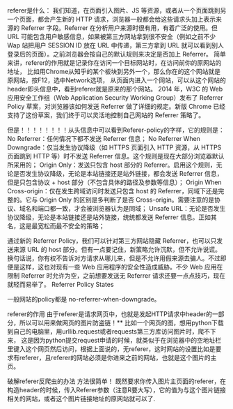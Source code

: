 <meta name="referrer" content="origin" />
referer是什么： 
我们知道，在页面引入图片、JS 等资源，或者从一个页面跳到另一个页面，都会产生新的 HTTP 请求，浏览器一般都会给这些请求头加上表示来源的 Referrer 字段。Referrer 在分析用户来源时很有用，有着广泛的使用。但 URL 可能包含用户敏感信息，如果被第三方网站拿到很不安全（例如之前不少 Wap 站把用户 SESSION ID 放在 URL 中传递，第三方拿到 URL 就可以看到别人登录后的页面）。之前浏览器会按自己的默认规则来决定是否加上 Referrer。
简单来讲，referer的作用就是记录你在访问一个目标网站时，在访问前你的原网站的地址， 比如用Chrome从知乎的某个板块到另外一个，那么你在的这个网站就是原网站，按F12，选中Network选项， 从页面内进入一个网站，可以从这个网站的header即头信息中，看到referer就是原来的那个网站。
2014 年，W3C 的 Web 应用安全工作组（Web Application Security Working Group）发布了 Referrer Policy 草案，对浏览器该如何发送 Referrer 做了详细的规定。新版 Chrome 已经支持了这份草案，我们终于可以灵活地控制自己网站的 Referrer 策略了。

但是！！！！！！！！从头信息中可以看到Referer-policy的字样，它的规则是： 
No Referrer：任何情况下都不发送 Referrer 信息；
No Referrer When Downgrade：仅当发生协议降级（如 HTTPS 页面引入 HTTP 资源，从 HTTPS 页面跳到 HTTP 等）时不发送 Referrer 信息。这个规则是现在大部分浏览器默认所采用的；
Origin Only：发送只包含 host 部分的 Referrer。启用这个规则，无论是否发生协议降级，无论是本站链接还是站外链接，都会发送 Referrer 信息，但是只包含协议 + host 部分（不包含具体的路径及参数等信息）；
Origin When Cross-origin：仅在发生跨域访问时发送只包含 host 的 Referrer，同域下还是完整的。它与 Origin Only 的区别是多判断了是否 Cross-origin。需要注意的是协议、域名和端口都一致，才会被浏览器认为是同域；
Unsafe URL：无论是否发生协议降级，无论是本站链接还是站外链接，统统都发送 Referrer 信息。正如其名，这是最宽松而最不安全的策略；

通过新的 Referrer Policy，我们可以针对第三方网站隐藏 Referrer，也可以只发送来源 URL 的 host 部分。但有一点要记住，新策略允许沉默，但不允许说谎。换句话说，你有权不告诉对方请求从哪儿来，但是不允许用假来源去骗人。不过即便是这样，这也对现有一些 Web 应用程序的安全性造成威胁。不少 Web 应用在限制 Referrer 时允许为空，之前想要发送无 Referrer 请求还要一点点技巧，现在就轻而易举了。
Referrer Policy States

一般网站的policy都是 no-referrer-when-downgrade。

referer的作用
由于referer是请求网页中，也就是发起HTTP请求中header的一部分，所以可以用来做网页的图片防盗链！** 
比如一个网页的图，想用python下载到自己的电脑里，用urllib.request或者requests第三方库访问图片时，爬不下来， 
这是因为python提交request申请的时候，就类似于在浏览器中的空地址栏里键入这个网页然后访问，根据上面说的，无referer，这时网站的设置比如是要求有referer，且referer的网站必须是你进来之前的网站，也就是这个图片的主页。

破解referer反爬虫的办法
方法很简单！ 既然要求你传入图片主页面的referer，在构造header的时候，传入Referer参数（注意R要大写），它的值为与这个图片链接相关的网站，或者这个图片链接地址的原网站就可以了.







